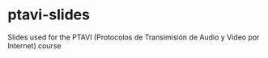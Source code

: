 ptavi-slides
============

Slides used for the PTAVI (Protocolos de Transimisión de Audio y Vídeo por Internet) course
